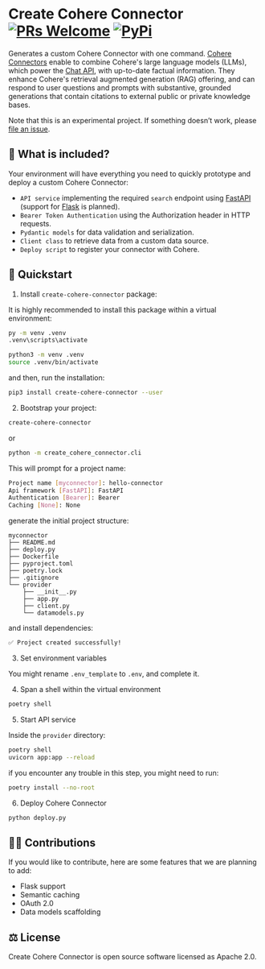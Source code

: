 # Create Cohere Connector [![PRs Welcome](https://img.shields.io/badge/PRs-welcome-green.svg)](https://github.com/dcarpintero/create-cohere-connector/) [![PyPi](https://img.shields.io/pypi/v/create-cohere-connector)](https://pypi.org/project/create-cohere-connector/)

Generates a custom Cohere Connector with one command. [Cohere Connectors](https://docs.cohere.com/docs/connectors) enable to combine Cohere's large language models (LLMs), which power the [Chat API](https://docs.cohere.com/docs/cochat-beta), with up-to-date factual information. They enhance Cohere's retrieval augmented generation (RAG) offering, and can respond to user questions and prompts with substantive, grounded generations that contain citations to external public or private knowledge bases.

Note that this is an experimental project. If something doesn’t work, please [file an issue](https://github.com/dcarpintero/create-cohere-connector/issues/new).

## 🧮 What is included?

Your environment will have everything you need to quickly prototype and deploy a custom Cohere Connector:

- ``API service`` implementing the required ``search`` endpoint using [FastAPI](https://fastapi.tiangolo.com/) (support for [Flask](https://flask.palletsprojects.com/) is planned). 
- ``Bearer Token Authentication`` using the Authorization header in HTTP requests. 
- ``Pydantic models`` for data validation and serialization.
- ``Client class`` to retrieve data from a custom data source.
- ``Deploy script`` to register your connector with Cohere.

## 🚀 Quickstart

1. Install ``create-cohere-connector`` package:

It is highly recommended to install this package within a virtual environment:

```sh
py -m venv .venv
.venv\scripts\activate
```

```sh
python3 -m venv .venv
source .venv/bin/activate
```

and then, run the installation:

```sh
pip3 install create-cohere-connector --user
```

2. Bootstrap your project:

```sh
create-cohere-connector
```

or

```sh
python -m create_cohere_connector.cli
```

This will prompt for a project name:

```sh
Project name [myconnector]: hello-connector
Api framework [FastAPI]: FastAPI
Authentication [Bearer]: Bearer
Caching [None]: None
```

generate the initial project structure:

```
myconnector
├── README.md
├── deploy.py
├── Dockerfile
├── pyproject.toml
├── poetry.lock
├── .gitignore
└── provider
    ├── __init__.py
    ├── app.py
    ├── client.py
    └── datamodels.py
```

and install dependencies:

```sh
✅ Project created successfully!
```

3. Set environment variables

You might rename ``.env_template`` to ``.env``, and complete it.

4. Span a shell within the virtual environment

```sh
poetry shell
```

5. Start API service

Inside the ``provider`` directory:

```sh
poetry shell
uvicorn app:app --reload
```

if you encounter any trouble in this step, you might need to run:

```sh
poetry install --no-root
```

6. Deploy Cohere Connector

```sh
python deploy.py
```

## 👩‍💻 Contributions

If you would like to contribute, here are some features that we are planning to add:

- Flask support
- Semantic caching
- OAuth 2.0
- Data models scaffolding

## ⚖️ License

Create Cohere Connector is open source software licensed as Apache 2.0. 